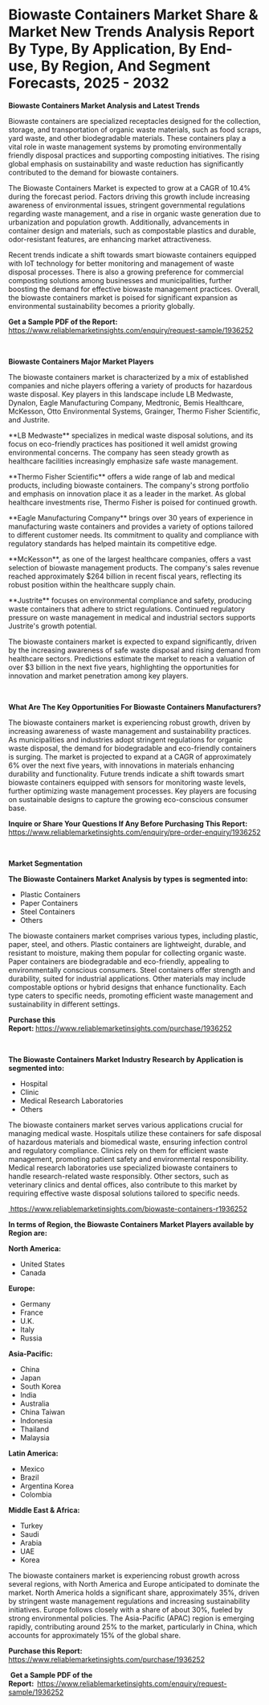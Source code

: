 <p><h1>Biowaste Containers Market Share & Market New Trends Analysis Report By Type, By Application, By End-use, By Region, And Segment Forecasts, 2025 - 2032</h1></p><p><strong>Biowaste Containers Market Analysis and Latest Trends</strong></p>
<p><p>Biowaste containers are specialized receptacles designed for the collection, storage, and transportation of organic waste materials, such as food scraps, yard waste, and other biodegradable materials. These containers play a vital role in waste management systems by promoting environmentally friendly disposal practices and supporting composting initiatives. The rising global emphasis on sustainability and waste reduction has significantly contributed to the demand for biowaste containers.</p><p>The Biowaste Containers Market is expected to grow at a CAGR of 10.4% during the forecast period. Factors driving this growth include increasing awareness of environmental issues, stringent governmental regulations regarding waste management, and a rise in organic waste generation due to urbanization and population growth. Additionally, advancements in container design and materials, such as compostable plastics and durable, odor-resistant features, are enhancing market attractiveness.</p><p>Recent trends indicate a shift towards smart biowaste containers equipped with IoT technology for better monitoring and management of waste disposal processes. There is also a growing preference for commercial composting solutions among businesses and municipalities, further boosting the demand for effective biowaste management practices. Overall, the biowaste containers market is poised for significant expansion as environmental sustainability becomes a priority globally.</p></p>
<p><strong>Get a Sample PDF of the Report:&nbsp;</strong> <a href="https://www.reliablemarketinsights.com/enquiry/request-sample/1936252?utm_campaign=2984&utm_medium=2&utm_source=Github&utm_content=ia&utm_term=13042025&utm_id=biowaste-containers">https://www.reliablemarketinsights.com/enquiry/request-sample/1936252</a></p>
<p>&nbsp;</p>
<p><strong>Biowaste Containers Major Market Players</strong></p>
<p><p>The biowaste containers market is characterized by a mix of established companies and niche players offering a variety of products for hazardous waste disposal. Key players in this landscape include LB Medwaste, Dynalon, Eagle Manufacturing Company, Medtronic, Bemis Healthcare, McKesson, Otto Environmental Systems, Grainger, Thermo Fisher Scientific, and Justrite.</p><p>**LB Medwaste** specializes in medical waste disposal solutions, and its focus on eco-friendly practices has positioned it well amidst growing environmental concerns. The company has seen steady growth as healthcare facilities increasingly emphasize safe waste management.</p><p>**Thermo Fisher Scientific** offers a wide range of lab and medical products, including biowaste containers. The company's strong portfolio and emphasis on innovation place it as a leader in the market. As global healthcare investments rise, Thermo Fisher is poised for continued growth.</p><p>**Eagle Manufacturing Company** brings over 30 years of experience in manufacturing waste containers and provides a variety of options tailored to different customer needs. Its commitment to quality and compliance with regulatory standards has helped maintain its competitive edge.</p><p>**McKesson**, as one of the largest healthcare companies, offers a vast selection of biowaste management products. The company's sales revenue reached approximately $264 billion in recent fiscal years, reflecting its robust position within the healthcare supply chain.</p><p>**Justrite** focuses on environmental compliance and safety, producing waste containers that adhere to strict regulations. Continued regulatory pressure on waste management in medical and industrial sectors supports Justrite's growth potential.</p><p>The biowaste containers market is expected to expand significantly, driven by the increasing awareness of safe waste disposal and rising demand from healthcare sectors. Predictions estimate the market to reach a valuation of over $3 billion in the next five years, highlighting the opportunities for innovation and market penetration among key players.</p></p>
<p>&nbsp;</p>
<p><strong>What Are The Key Opportunities For Biowaste Containers Manufacturers?</strong></p>
<p><p>The biowaste containers market is experiencing robust growth, driven by increasing awareness of waste management and sustainability practices. As municipalities and industries adopt stringent regulations for organic waste disposal, the demand for biodegradable and eco-friendly containers is surging. The market is projected to expand at a CAGR of approximately 6% over the next five years, with innovations in materials enhancing durability and functionality. Future trends indicate a shift towards smart biowaste containers equipped with sensors for monitoring waste levels, further optimizing waste management processes. Key players are focusing on sustainable designs to capture the growing eco-conscious consumer base.</p></p>
<p><strong>Inquire or Share Your Questions If Any Before Purchasing This Report:</strong> <a href="https://www.reliablemarketinsights.com/enquiry/pre-order-enquiry/1936252?utm_campaign=2984&utm_medium=2&utm_source=Github&utm_content=ia&utm_term=13042025&utm_id=biowaste-containers">https://www.reliablemarketinsights.com/enquiry/pre-order-enquiry/1936252</a></p>
<p>&nbsp;</p>
<p><strong>Market Segmentation</strong></p>
<p><strong>The Biowaste Containers Market Analysis by types is segmented into:</strong></p>
<p><ul><li>Plastic Containers</li><li>Paper Containers</li><li>Steel Containers</li><li>Others</li></ul></p>
<p><p>The biowaste containers market comprises various types, including plastic, paper, steel, and others. Plastic containers are lightweight, durable, and resistant to moisture, making them popular for collecting organic waste. Paper containers are biodegradable and eco-friendly, appealing to environmentally conscious consumers. Steel containers offer strength and durability, suited for industrial applications. Other materials may include compostable options or hybrid designs that enhance functionality. Each type caters to specific needs, promoting efficient waste management and sustainability in different settings.</p></p>
<p><strong>Purchase this Report:&nbsp;</strong><a href="https://www.reliablemarketinsights.com/purchase/1936252?utm_campaign=2984&utm_medium=2&utm_source=Github&utm_content=ia&utm_term=13042025&utm_id=biowaste-containers">https://www.reliablemarketinsights.com/purchase/1936252</a></p>
<p>&nbsp;</p>
<p><strong>The Biowaste Containers Market Industry Research by Application is segmented into:</strong></p>
<p><ul><li>Hospital</li><li>Clinic</li><li>Medical Research Laboratories</li><li>Others</li></ul></p>
<p><p>The biowaste containers market serves various applications crucial for managing medical waste. Hospitals utilize these containers for safe disposal of hazardous materials and biomedical waste, ensuring infection control and regulatory compliance. Clinics rely on them for efficient waste management, promoting patient safety and environmental responsibility. Medical research laboratories use specialized biowaste containers to handle research-related waste responsibly. Other sectors, such as veterinary clinics and dental offices, also contribute to this market by requiring effective waste disposal solutions tailored to specific needs.</p></p>
<p><a href="https://www.reliablemarketinsights.com/biowaste-containers-r1936252?utm_campaign=2984&utm_medium=2&utm_source=Github&utm_content=ia&utm_term=13042025&utm_id=biowaste-containers">&nbsp;https://www.reliablemarketinsights.com/biowaste-containers-r1936252</a></p>
<p><strong>In terms of Region, the Biowaste Containers Market Players available by Region are:</strong></p>
<p>
    <p> <strong> North America: </strong>
        <ul>
            <li>United States</li>
            <li>Canada</li>
        </ul>
        </p> 
    <p> <strong> Europe: </strong>
        <ul>
            <li>Germany</li>
            <li>France</li>
            <li>U.K.</li>
            <li>Italy</li>
            <li>Russia</li>
        </ul>
        </p> 
    <p> <strong> Asia-Pacific: </strong>
        <ul>
            <li>China</li>
            <li>Japan</li>
            <li>South Korea</li>
            <li>India</li>
            <li>Australia</li>
            <li>China Taiwan</li>
            <li>Indonesia</li>
            <li>Thailand</li>
            <li>Malaysia</li>
        </ul>
        </p> 
    <p> <strong> Latin America: </strong>
        <ul>
            <li>Mexico</li>
            <li>Brazil</li>
            <li>Argentina Korea</li>
            <li>Colombia</li>
        </ul>
        </p> 
    <p> <strong> Middle East & Africa: </strong>
        <ul>
            <li>Turkey</li>
            <li>Saudi</li>
            <li>Arabia</li>
            <li>UAE</li>
            <li>Korea</li>
        </ul>
    </p>
    </p>
<p><p>The biowaste containers market is experiencing robust growth across several regions, with North America and Europe anticipated to dominate the market. North America holds a significant share, approximately 35%, driven by stringent waste management regulations and increasing sustainability initiatives. Europe follows closely with a share of about 30%, fueled by strong environmental policies. The Asia-Pacific (APAC) region is emerging rapidly, contributing around 25% to the market, particularly in China, which accounts for approximately 15% of the global share.</p></p>
<p><strong>Purchase this Report: </strong><a href="https://www.reliablemarketinsights.com/purchase/1936252?utm_campaign=2984&utm_medium=2&utm_source=Github&utm_content=ia&utm_term=13042025&utm_id=biowaste-containers">https://www.reliablemarketinsights.com/purchase/1936252</a></p>
<p>&nbsp;<strong>Get a Sample PDF of the Report:&nbsp;&nbsp;</strong><a href="https://www.reliablemarketinsights.com/enquiry/request-sample/1936252?utm_campaign=2984&utm_medium=2&utm_source=Github&utm_content=ia&utm_term=13042025&utm_id=biowaste-containers">https://www.reliablemarketinsights.com/enquiry/request-sample/1936252</a></p>
<p><strong></strong></p>
<p><p></p><p></p><p></p></p>
